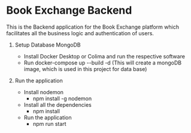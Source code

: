 # Book Exchange Backend

This is the Backend application for the Book Exchange platform which facilitates all the business logic and authentication of users.

1. Setup Database MongoDB
    - Install Docker Desktop or Colima and run the respective software
    - Run docker-compose up --build -d (This will create a mongoDB image, which is used in this project for data base)

2. Run the application
    - Install nodemon
        - npm install -g nodemon
    - Install all the dependencies
        - npm install
    - Run the application
        - npm run start

